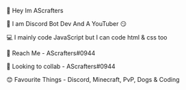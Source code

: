 👋 Hey Im AScrafters

👀 I am Discord Bot Dev And A YouTuber 😏

💻 I mainly code JavaScript but I can code html & css too

📧 Reach Me - AScrafters#0944

💜 Looking to collab - AScrafters#0944 

😊 Favourite Things - Discord, Minecraft, PvP, Dogs & Coding

